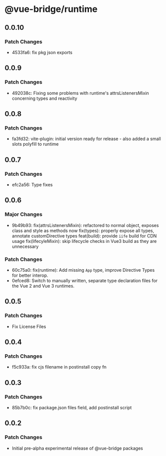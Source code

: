# @vue-bridge/runtime

## 0.0.10

### Patch Changes

- 4533fa6: fix pkg json exports

## 0.0.9

### Patch Changes

- 492038c: Fixing some problems with runtime's attrsListenersMixin concerning types and reactivity

## 0.0.8

### Patch Changes

- fa3fd32: vite-plugin: initial version ready for release - also added a small slots polyfill to runtime

## 0.0.7

### Patch Changes

- efc2a56: Type fixes

## 0.0.6

### Major Changes

- 9b49b93: fix(attrsListenersMixin): refactored to normal object, exposes class and style as methods now
  fix(types): properly expose all types, annotate customDirective types
  feat(build): provide `iife` build for CDN usage
  fix(lifecyleMixin): skip lifecycle checks in Vue3 build as they are unnecessary

### Patch Changes

- 60c75a0: fix(runtime): Add missing `App` type, improve Directive Types for better interop.
- 0efced8: Switch to manually written, separate type declaration files for the Vue 2 and Vue 3 runtimes.

## 0.0.5

### Patch Changes

- Fix License Files

## 0.0.4

### Patch Changes

- f5c933a: fix cjs filename in postinstall copy fn

## 0.0.3

### Patch Changes

- 85b7b0c: fix package.json files field, add postinstall script

## 0.0.2

### Patch Changes

- Initial pre-alpha experimental release of @vue-bridge packages
